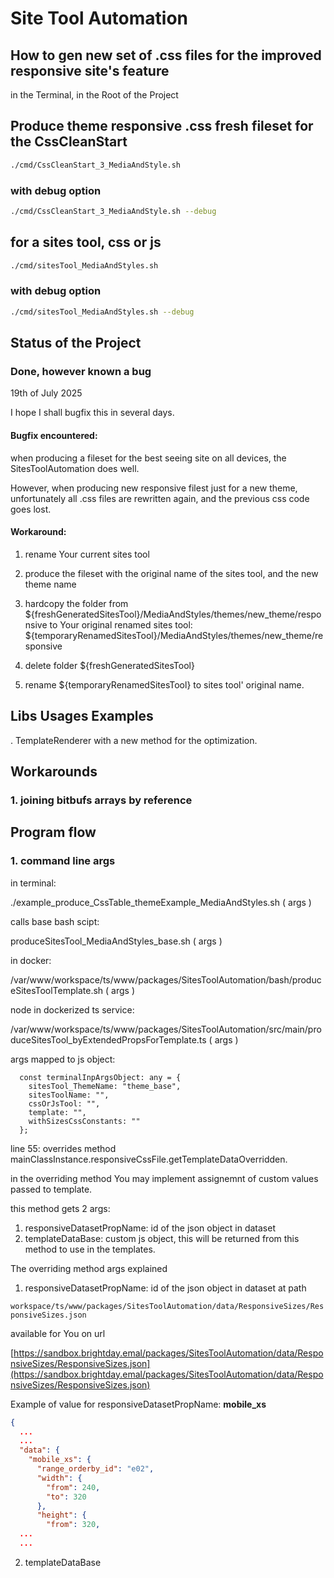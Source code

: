 # Site Tool Automation

## How to gen new set of .css files for the improved responsive site's feature


in the Terminal, in the Root of the Project

## Produce theme responsive .css fresh fileset for the CssCleanStart

```bash
./cmd/CssCleanStart_3_MediaAndStyle.sh
```


### with debug option

```bash
./cmd/CssCleanStart_3_MediaAndStyle.sh --debug
```




## for a sites tool, css or js

```bash
./cmd/sitesTool_MediaAndStyles.sh
```

### with debug option

```bash
./cmd/sitesTool_MediaAndStyles.sh --debug
```







## Status of the Project

### Done, however known a bug

19th of July 2025

I hope I shall bugfix this in several days.



#### Bugfix encountered:

when producing a fileset for the best seeing site on all devices,
the SitesToolAutomation does well.

However, when producing new responsive filest just for a new theme,
unfortunately all .css files are rewritten again, and the previous css code goes lost.





#### Workaround:

1. rename Your current sites tool

2. produce the fileset with the original name of the sites tool, and the new theme name

3. hardcopy the folder from ${freshGeneratedSitesTool}/MediaAndStyles/themes/new_theme/responsive to Your original renamed sites tool: ${temporaryRenamedSitesTool}/MediaAndStyles/themes/new_theme/responsive

4. delete folder ${freshGeneratedSitesTool}

5. rename ${temporaryRenamedSitesTool} to sites tool' original name.



## Libs Usages Examples

. TemplateRenderer with a new method for the optimization.




## Workarounds

### 1. joining bitbufs arrays by reference





## Program flow

### 1. command line args

in terminal:

./example_produce_CssTable_themeExample_MediaAndStyles.sh ( args )

calls base bash scipt:

produceSitesTool_MediaAndStyles_base.sh ( args )

in docker:

/var/www/workspace/ts/www/packages/SitesToolAutomation/bash/produceSitesToolTemplate.sh ( args )

node in dockerized ts service:

/var/www/workspace/ts/www/packages/SitesToolAutomation/src/main/produceSitesTool_byExtendedPropsForTemplate.ts ( args )

args mapped to js object:

```
  const terminalInpArgsObject: any = {
    sitesTool_ThemeName: "theme_base",
    sitesToolName: "",
    cssOrJsTool: "",
    template: "",
    withSizesCssConstants: ""
  };
```

line 55: overrides method mainClassInstance.responsiveCssFile.getTemplateDataOverridden.

in the overriding method You may implement assignemnt of custom values passed to template.



this method gets 2 args:

1. responsiveDatasetPropName: id of the json object in dataset
2. templateDataBase: custom js object, this will be returned from this method to use in the templates.



The overriding method args explained

1. responsiveDatasetPropName: id of the json object in dataset at path

`workspace/ts/www/packages/SitesToolAutomation/data/ResponsiveSizes/ResponsiveSizes.json`

available for You on url

[https://sandbox.brightday.emal/packages/SitesToolAutomation/data/ResponsiveSizes/ResponsiveSizes.json](https://sandbox.brightday.emal/packages/SitesToolAutomation/data/ResponsiveSizes/ResponsiveSizes.json)


Example of value for responsiveDatasetPropName: **mobile_xs**

```json
{
  ...
  ...
  "data": {
    "mobile_xs": {
      "range_orderby_id": "e02",
      "width": {
        "from": 240,
        "to": 320
      },
      "height": {
        "from": 320,
  ...
  ...
```

2. templateDataBase





